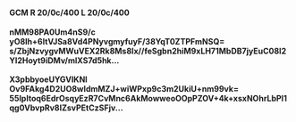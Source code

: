 #### GCM R 20/0c/400 L 20/0c/400
**nMM98PA0Um4nS9/c**<br/>**yO8lh+6ItVJSa8Vd4PNyvgmyfuyF/38YqT0ZTPFmNSQ=**<br/>**s/ZbjNzvygvMWuVEX2Rk8Ms8Ix//feSgbn2hiM9xLH71MbDB7jyEuC08I2YI2Hoyt9iDMv/mlXS7d5hk...**<br/><br/>
**X3pbbyoeUYGVIKNl**<br/>**Ov9FAkg4D2UO8wIdmMZJ+wiWPxp9c3m2UkiU+nm99vk=**<br/>**55Ipltoq6EdrOsqyEzR7CvMnc6AkMowweoOOpPZOV+4k+xsxNOhrLbPI1qg0VbvpRv8IZsvPEtCzSFjv...**